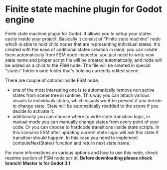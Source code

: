 # Finite state machine plugin for Godot engine
Finite state machine plugin for Godot.
It allows you to setup your states easily inside your project. 
Basically it consist of "Finite state machine" node which is able to hold child nodes that are representing individual states.
It's created with the ease of additional states creation in mind, you can create them automatically from FSM node inspector, you just need to write new state name and proper script file will be created automatically, and node will be added as a child to the FSM node. The file will be created in special "states" folder inside folder that's holding currently edited scene.

There are couple of options inside FSM node:
- one of the most interesting one is to automatically remove non active states from scene tree in runtime. This way you can attach various visuals to individuals states, which visuals wont be present if you decide to change state. State will be automatically readded to the scene if you decide to activate it.
- additionally you can choose where to write state transition logic, in manual mode you can manually change states from every point of your code. Or you can choose to hardcode transitions inside state scripts. In this scenario FSM after updating current state logic will ask this state if transition should happen. In this case you need to implement computeNextState() function and return next state name. 

For more informations on various options and how to use this node, check readme section of FSM node script.
**Before downloading please check branch! Master is for Godot 3.1**
